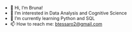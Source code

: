 - 👋 Hi, I’m Bruna!
- 👀 I’m interested in Data Analysis and Cognitive Science
- 🌱 I’m currently learning Python and SQL
- 📫 How to reach me: btessaro2@gmail.com

<!---
btessaro/btessaro is a ✨ special ✨ repository because its `README.md` (this file) appears on your GitHub profile.
You can click the Preview link to take a look at your changes.
--->
